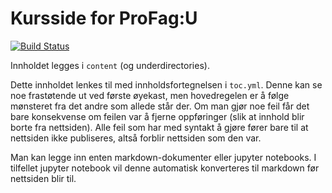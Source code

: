 # Kursside for ProFag:U
[![Build Status](https://travis-ci.org/uio-profag/vgs.svg?branch=master)](https://travis-ci.org/uio-profag/vgs)

Innholdet legges i `content` (og underdirectories). 

Dette innholdet lenkes til med innholdsfortegnelsen i `toc.yml`. Denne kan se noe frastøtende ut ved første øyekast, men hovedregelen er å følge mønsteret fra det andre som allede står der. Om man gjør noe feil får det bare konsekvense om feilen var å fjerne oppføringer (slik at innhold blir borte fra nettsiden). Alle feil som har med syntakt å gjøre fører bare til at nettsiden ikke publiseres, altså forblir nettsiden som den var. 

Man kan legge inn enten markdown-dokumenter eller jupyter notebooks. I tilfellet jupyter notebook vil denne automatisk konverteres til markdown før nettsiden blir til. 


